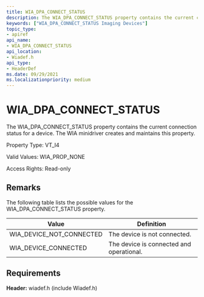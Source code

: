 ```yaml
---
title: WIA_DPA_CONNECT_STATUS
description: The WIA_DPA_CONNECT_STATUS property contains the current connection status for a device. The WIA minidriver creates and maintains this property.
keywords: ["WIA_DPA_CONNECT_STATUS Imaging Devices"]
topic_type:
- apiref
api_name:
- WIA_DPA_CONNECT_STATUS
api_location:
- Wiadef.h
api_type:
- HeaderDef
ms.date: 09/29/2021
ms.localizationpriority: medium
---
```


# WIA_DPA_CONNECT_STATUS

The WIA_DPA_CONNECT_STATUS property contains the current connection status for a device. The WIA minidriver creates and maintains this property.

Property Type: VT_I4

Valid Values: WIA_PROP_NONE

Access Rights: Read-only

## Remarks

The following table lists the possible values for the WIA_DPA_CONNECT_STATUS property.

| Value | Definition |
|--|--|
| WIA_DEVICE_NOT_CONNECTED | The device is not connected. |
| WIA_DEVICE_CONNECTED | The device is connected and operational. |

## Requirements

**Header:** wiadef.h (include Wiadef.h)
